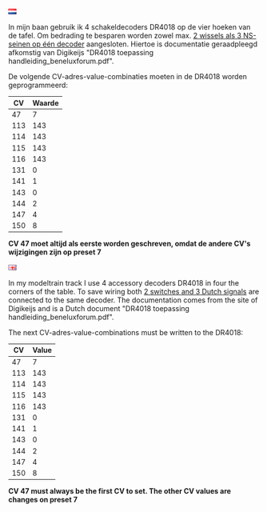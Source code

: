 ![Nederlandse vlag](../../images/nl.gif)

In mijn baan gebruik ik 4 schakeldecoders DR4018 op de vier hoeken van de tafel. Om bedrading te besparen worden zowel max. [2 wissels als 3 NS-seinen op één decoder](./images/DR4018_mixedswitchesandsignals.png) aangesloten. Hiertoe is documentatie geraadpleegd afkomstig van Digikeijs "DR4018 toepassing handleiding_beneluxforum.pdf".

De volgende CV-adres-value-combinaties moeten in de DR4018 worden geprogrammeerd:

CV|Waarde
--|------
47|7
113|143
114|143
115|143
116|143
131|0
141|1
143|0
144|2
147|4
150|8

**CV 47 moet altijd als eerste worden geschreven, omdat de andere CV's wijzigingen zijn op preset 7**

![English flag](../../images/gb.gif)

In my modeltrain track I use 4 accessory decoders DR4018 in four the corners of the table. To save wiring both [2 switches and 3 Dutch signals](./images/DR4018_mixedswitchesandsignals.png) are connected to the same decoder. The documentation comes from the site of Digikeijs and is a Dutch document "DR4018 toepassing handleiding_beneluxforum.pdf".

The next CV-adres-value-combinations must be written to the DR4018:

CV|Value
--|------
47|7
113|143
114|143
115|143
116|143
131|0
141|1
143|0
144|2
147|4
150|8

**CV 47 must always be the first CV to set. The other CV values are changes on preset 7**
